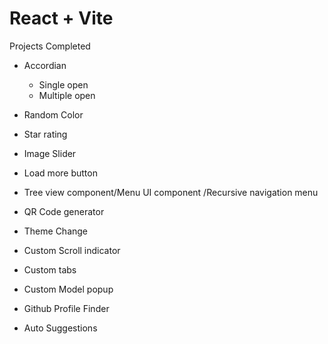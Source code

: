 # React + Vite

Projects Completed

- Accordian

  - Single open
  - Multiple open

- Random Color
- Star rating
- Image Slider
- Load more button
- Tree view component/Menu UI component /Recursive navigation menu
- QR Code generator
- Theme Change
- Custom Scroll indicator
- Custom tabs
- Custom Model popup
- Github Profile Finder
- Auto Suggestions
